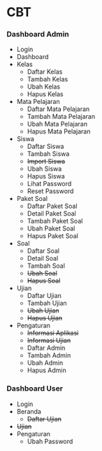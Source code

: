 # CBT

### Dashboard Admin
- Login
- Dashboard
- Kelas
    - Daftar Kelas
    - Tambah Kelas
    - Ubah Kelas
    - Hapus Kelas
- Mata Pelajaran
    - Daftar Mata Pelajaran
    - Tambah Mata Pelajaran
    - Ubah Mata Pelajaran
    - Hapus Mata Pelajaran
- Siswa
    - Daftar Siswa
    - Tambah Siswa
    - ~~Import Siswa~~
    - Ubah Siswa
    - Hapus Siswa
    - Lihat Password
    - Reset Password
- Paket Soal
    - Daftar Paket Soal
    - Detail Paket Soal
    - Tambah Paket Soal
    - Ubah Paket Soal
    - Hapus Paket Soal
- Soal
    - Daftar Soal
    - Detail Soal
    - Tambah Soal
    - ~~Ubah Soal~~
    - ~~Hapus Soal~~
- Ujian
    - Daftar Ujian
    - Tambah Ujian
    - ~~Ubah Ujian~~
    - ~~Hapus Ujian~~
- Pengaturan
    - ~~Informasi Aplikasi~~
    - ~~Informasi Ujian~~
    - Daftar Admin
    - Tambah Admin
    - Ubah Admin
    - Hapus Admin

### Dashboard User
- Login
- Beranda
    - ~~Daftar Ujian~~
- ~~Ujian~~
- Pengaturan
    - Ubah Password

